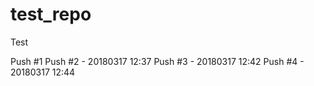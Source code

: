 # test_repo
Test

Push #1
Push #2 - 20180317 12:37
Push #3 - 20180317 12:42
Push #4 - 20180317 12:44